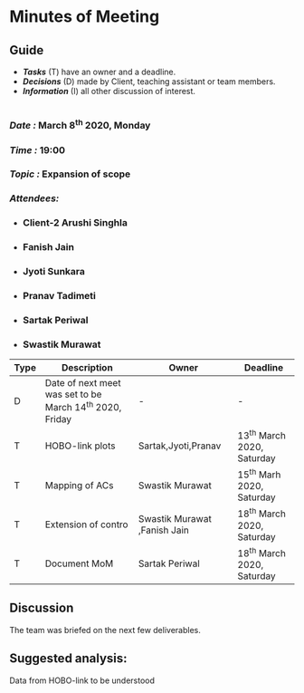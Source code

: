 # Minutes of Meeting

## Guide

* ***Tasks*** (T) have an owner and a deadline.
* ***Decisions*** (D) made by Client, teaching assistant or team members.
* ***Information*** (I) all other discussion of interest.

#

### *Date :* March 8<sup>th</sup> 2020, Monday
### *Time :* 19:00
### *Topic :* Expansion of scope
### *Attendees:* 
* ### Client-2 Arushi Singhla
* ### Fanish Jain
* ### Jyoti Sunkara
* ### Pranav Tadimeti
* ### Sartak Periwal
* ### Swastik Murawat	


Type | Description | Owner | Deadline
---- | ---- | ---- | ----
D | Date of next meet was set to be March 14<sup>th</sup> 2020, Friday | - | -
T | HOBO-link plots | Sartak,Jyoti,Pranav | 13<sup>th</sup> March 2020, Saturday
T | Mapping of ACs  | Swastik Murawat | 15<sup>th</sup> Marh 2020, Saturday
T | Extension of contro| Swastik Murawat ,Fanish Jain  | 18<sup>th</sup> March 2020, Saturday
T | Document MoM | Sartak Periwal  | 18<sup>th</sup> March 2020, Saturday





## Discussion

The team was briefed on the next few deliverables.


## Suggested analysis:

Data  from HOBO-link to be understood








